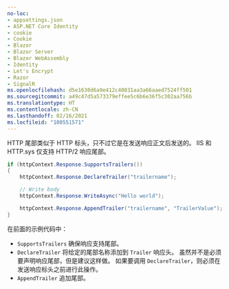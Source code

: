 ```yaml
---
no-loc:
- appsettings.json
- ASP.NET Core Identity
- cookie
- Cookie
- Blazor
- Blazor Server
- Blazor WebAssembly
- Identity
- Let's Encrypt
- Razor
- SignalR
ms.openlocfilehash: d5e1630d6a9e412c40831aa3a66aaed7524ff501
ms.sourcegitcommit: a49c47d5a573379effee5c6b6e36f5c302aa756b
ms.translationtype: HT
ms.contentlocale: zh-CN
ms.lasthandoff: 02/16/2021
ms.locfileid: "100551571"
---
```

HTTP 尾部类似于 HTTP 标头，只不过它是在发送响应正文后发送的。 IIS 和 HTTP.sys 仅支持 HTTP/2 响应尾部。

```csharp
if (httpContext.Response.SupportsTrailers())
{
    httpContext.Response.DeclareTrailer("trailername"); 

    // Write body
    httpContext.Response.WriteAsync("Hello world");

    httpContext.Response.AppendTrailer("trailername", "TrailerValue");
}
```

在前面的示例代码中：

* `SupportsTrailers` 确保响应支持尾部。
* `DeclareTrailer` 将给定的尾部名称添加到 `Trailer` 响应头。 虽然并不是必须要声明响应尾部，但是建议这样做。 如果要调用 `DeclareTrailer`，则必须在发送响应标头之前进行此操作。
* `AppendTrailer` 追加尾部。
